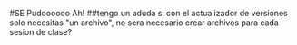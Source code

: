 #SE Pudoooooo Ah!
##tengo un aduda
si con el actualizador de versiones solo necesitas "un archivo", no sera necesario crear archivos para cada sesion de clase?
